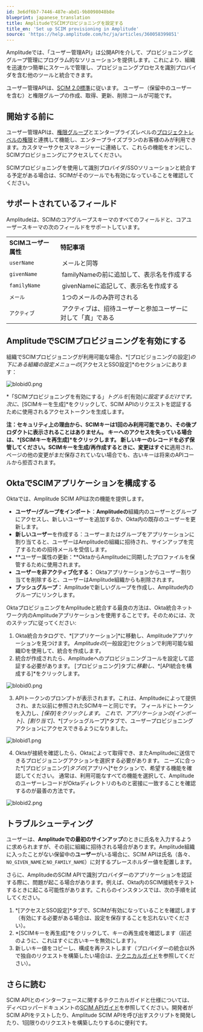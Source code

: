 ```yaml
---
id: 3e6df6b7-7446-487e-abd1-9b8098048b8e
blueprint: japanese_translation
title: AmplitudeでSCIMプロビジョニングを設定する
title_en: 'Set up SCIM provisioning in Amplitude'
source: 'https://help.amplitude.com/hc/ja/articles/360058399851'
---
```

Amplitudeでは、「ユーザー管理API」は公開APIを介して、プロビジョニングとグループ管理にプログラム的なソリューションを提供します。これにより、組織を迅速かつ簡単にスケールで管理し、プロビジョニングプロセスを識別プロバイダを含む他のツールと統合できます。

ユーザー管理APIは、[SCIM 2.0標準](https://www.simplecloud.info/#Specification)に従います。 ユーザー（保留中のユーザーを含む）と権限グループの作成、取得、更新、削除コールが可能です。 

## 開始する前に

ユーザー管理APIは、[権限グループ](/docs/admin/account-management/manage-permission-groups)とエンタープライズレベルの[プロジェクトレベルの権限](/docs/admin/account-management/user-roles-permissions)と連携して機能し、エンタープライズプランのお客様のみが利用できます。カスタマーサクセスマネージャーに連絡して、これらの機能をオンにし、SCIMプロビジョニングにアクセスしてください。

SCIMプロビジョニングを使用して識別プロバイダ/SSOソリューションと統合する予定がある場合は、SCIMがそのツールでも有効になっていることを確認してください。

## サポートされているフィールド

Amplitudeは、SCIMのコアグループスキーマのすべてのフィールドと、コアユーザースキーマの次のフィールドをサポートしています。  
  
|  |  |
| --- | --- |
| **SCIMユーザー属性** | **特記事項** |
| `userName` |  メールと同等 |
| `givenName` |  familyNameの前に追加して、表示名を作成する |
| `familyName`  |  givenNameに追記して、表示名を作成する |
| `メール`  |  1つのメールのみ許可される |
| `アクティブ` |  アクティブは、招待ユーザーと参加ユーザーに対して「真」である |

## AmplitudeでSCIMプロビジョニングを有効にする

組織でSCIMプロビジョニングが利用可能な場合、*[プロビジョニングの設定]*の下にある組織の設定メニューの*[アクセスとSSO設定]*のセクションにあります：

![blobid0.png](/docs/output/img/jp/blobid0-png.png)

*「SCIMプロビジョニングを有効にする」*トグルを*[有効]*に設定するだけです。 次に、*[SCIMキーを生成]*をクリックして、SCIM APIのリクエストを認証するために使用されるアクセストークンを生成します。 

**注：**セキュリティ上の理由から、SCIMキーは1回のみ利用可能であり、その後プロダクトに表示されることはありません。 キーへのアクセスを失っている場合は、*[SCIMキーを再生成]*をクリックします。 新しいキーのレコードを必ず保管してください。SCIMキーを生成/再作成するときに、変更は**すぐに**適用され、ページの他の変更がまだ保存されていない場合でも、古いキーは将来のAPIコールから拒否されます。

## OktaでSCIMアプリケーションを構成する

Oktaでは、Amplitude SCIM APIは次の機能を提供します。

* **ユーザー/グループをインポート**：**Amplitudeの**組織内のユーザーとグループにアクセスし、新しいユーザーを追加するか、Okta内の既存のユーザーを更新します。
* **新しいユーザー**を作成する：ユーザーまたはグループをアプリケーションに割り当てると、ユーザーはAmplitudeの組織に招待され、サインアップを完了するための招待メールを受信します。
* **ユーザー属性の更新：**OktaからAmplitudeに同期したプロファイルを保管するために使用されます。
* **ユーザーを非アクティブ化する：** Oktaアプリケーションからユーザー割り当てを削除すると、ユーザーはAmplitude組織からも削除されます。
* **プッシュグループ：** Amplitudeで新しいグループを作成し、Amplitude内のグループにリンクします。

OktaプロビジョニングをAmplitudeと統合する最良の方法は、Okta統合ネットワーク内のAmplitudeアプリケーションを使用することです。そのためには、次のステップに従ってください:

1. Okta統合カタログで、*[アプリケーション]*に移動し、Amplitudeアプリケーションを見つけます。 *Amplitudeの*[一般設定]セクションで利用可能な組織IDを使用して、統合を作成します。
2. 統合が作成されたら、Amplitudeへのプロビジョニングコールを設定して認証する必要があります。 [プロビジョニング]タブに*移動し*、*[API統合を構成する]*をクリックします。

![blobid0.png](/docs/output/img/jp/blobid0-png.png)

3. APIトークンのプロンプトが表示されます。これは、Amplitudeによって提供され、また以前に参照されたSCIMキーと同じです。 フィールドにトークンを入力し、*[保存]*をクリックします。 これで、アプリケーションの*[インポート]*、*[割り当て]*、*[プッシュグループ]*タブで、ユーザープロビジョニングアクションにアクセスできるようになりました。

![blobid1.png](/docs/output/img/jp/blobid1-png.png)

4. Oktaが接続を確認したら、Oktaによって取得でき、またAmplitudeに送信できるプロビジョニングアクションを選択する必要があります。 ニーズに合った*[プロビジョニング]*タブの*[アプリへ]*セクションで、希望する機能を確認してください。 通常は、利用可能なすべての機能を選択して、AmplitudeのユーザーレコードがOktaディレクトリのものと密接に一致することを確認するのが最善の方法です。

![blobid2.png](/docs/output/img/jp/blobid2-png.png)

## トラブルシューティング

ユーザーは、**Amplitudeでの最初のサインアップ**のときに氏名を入力するように求められますが、その前に組織に招待される場合があります。Amplitude組織に入ったことがない保留中の**ユーザー**がいる場合に、SCIM APIは氏名（各々、`NO_GIVEN_NAME`と`NO_FAMILY_NAME`）に対するプレースホルダー値を配置します。

さらに、AmplitudeのSCIM APIで識別プロバイダーのアプリケーションを認証する際に、問題が起こる場合があります。例えば、Okta内のSCIM接続をテストするときに起こる可能性があります。これらのインスタンスでは、次の手順を試してください。

1. *[アクセスとSSO設定]*タブで、SCIMが有効になっていることを確認します（有効にする必要がある場合は、設定を保存することを忘れないでください）。
2. *[SCIMキーを再生成]*をクリックして、キーの再生成を確認します（前述のように、これはすぐに古いキーを無効にします）。
3. 新しいキー値をコピーし、構成を再テストします（プロバイダーの統合以外で独自のリクエストを構築したい場合は、[テクニカルガイド](https://developers.amplitude.com/docs/scim-api)を参照してください）。

## さらに読む

SCIM APIとのインターフェースに関するテクニカルガイドと仕様については、ディベロッパードキュメントの[SCIM APIガイド](https://developers.amplitude.com/docs/scim-api)を参照してください。開発者がSCIM APIをテストしたり、Amplitude SCIM APIを呼び出すスクリプトを開発したり、1回限りのリクエストを構築したりするのに便利です。
